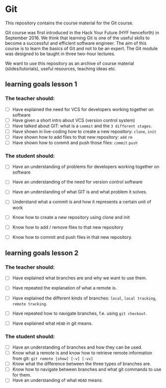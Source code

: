 # Git
This repository contains the course material for the Git course.

Git course was first introduced in the Hack Your Future (HYF henceforth) in September 2016. We think that learning Git is one of the useful skills to become a successful and efficient software engineer. The aim of this course is to learn the basics of Git and not to be an expert. The Git module was designed to be taught in three two-hour lectures.

We want to use this repository as an archive of course material (slides/tutorials), useful resources, teaching ideas etc.


## learning goals lesson 1
 

### The teacher should:

* [ ] Have explained the need for VCS for developers working together on software
* [ ] Have given a short intro about VCS (version control system)
* [ ] Have talked about GIT: what is a `commit` and the `3 different stages`.
* [ ] Have shown in live-coding how to create a new repository: `clone`, `init`
* [ ] Have shown how to add files to that new repository: `add` `rm`
* [ ] Have shown how to commit and push those files: `commit` `push`

### The student should:

* [ ] Have an understanding of problems for developers working together on software
* [ ] Have an understanding of the need for version control software
* [ ] Have an understanding of what GIT is and what problem it solves.
* [ ] Understand what a commit is and how it represents a certain unit of work
* [ ] Know how to create a new repository using clone and init
* [ ] Know how to add / remove files to that new repository
* [ ] Know how to commit and push files in that new repository.


## learning goals lesson 2

### The teacher should:

* [ ] Have explained what branches are and why we want to use them.
* [ ] Have repeated the explanation of what a remote is.
* [ ] Have explained the different kinds of branches: `local`, `local tracking`, `remote tracking`.
* [ ] Have repeated how to navigate branches, f.e. using `git checkout`.
* [ ] Have explained what `HEAD` in git means.


### The student should:

* [ ] Have an understanding of branches and how they can be used.
* [ ] Know what a remote is and know how to retrieve remote information from git: `git remote [show] [-v] [-vv]`
* [ ] Know what the difference between the three types of branches are.
* [ ] Know how to navigate between branches and what git commands to use for them.
* [ ] Have an understanding of what `HEAD` means.
